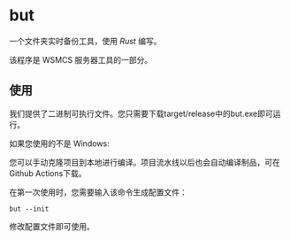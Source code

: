 # but

一个文件夹实时备份工具，使用 *Rust* 编写。

该程序是 WSMCS 服务器工具的一部分。

## 使用

我们提供了二进制可执行文件。您只需要下载target/release中的but.exe即可运行。

如果您使用的不是 Windows:

您可以手动克隆项目到本地进行编译。项目流水线以后也会自动编译制品，可在Github Actions下载。

在第一次使用时，您需要输入该命令生成配置文件：

`but --init`

修改配置文件即可使用。